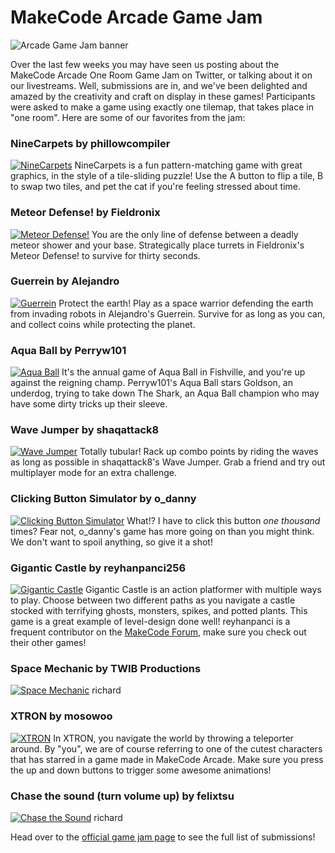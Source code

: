 # MakeCode Arcade Game Jam

![Arcade Game Jam banner](TODO)

Over the last few weeks you may have seen us posting about the MakeCode Arcade One Room Game Jam on Twitter, or talking about it on our livestreams. Well, submissions are in, and we've been delighted and amazed by the creativity and craft on display in these games! Participants were asked to make a game using exactly one tilemap, that takes place in "one room". Here are some of our favorites from the jam:

### NineCarpets by phillowcompiler
[![NineCarpets](/static/blog/arcade/game-jam/one-room/ninecarpets.png)](https://arcade.makecode.com/81707-47949-81798-72867)
NineCarpets is a fun pattern-matching game with great graphics, in the style of a tile-sliding puzzle! Use the A button to flip a tile, B to swap two tiles, and pet the cat if you're feeling stressed about time.

### Meteor Defense! by Fieldronix
[![Meteor Defense!](/static/blog/arcade/game-jam/one-room/meteordefense.png)](https://arcade.makecode.com/77852-25984-35775-89407)
You are the only line of defense between a deadly meteor shower and your base. Strategically place turrets in Fieldronix's Meteor Defense! to survive for thirty seconds.

### Guerrein by Alejandro
[![Guerrein](/static/blog/arcade/game-jam/one-room/guerrein.png)](https://arcade.makecode.com/29746-46301-89977-97050)
Protect the earth! Play as a space warrior defending the earth from invading robots in Alejandro's Guerrein. Survive for as long as you can, and collect coins while protecting the planet.

### Aqua Ball by Perryw101
[![Aqua Ball](/static/blog/arcade/game-jam/one-room/aquaball.png)](https://arcade.makecode.com/00907-50718-83595-32559)
It's the annual game of Aqua Ball in Fishville, and you're up against the reigning champ. Perryw101's Aqua Ball stars Goldson, an underdog, trying to take down The Shark, an Aqua Ball champion who may have some dirty tricks up their sleeve.

### Wave Jumper by shaqattack8
[![Wave Jumper](/static/blog/arcade/game-jam/one-room/wavejumper.png)](https://arcade.makecode.com/15157-22582-17393-73487)
Totally tubular! Rack up combo points by riding the waves as long as possible in shaqattack8's Wave Jumper. Grab a friend and try out multiplayer mode for an extra challenge.

### Clicking Button Simulator by o_danny
[![Clicking Button Simulator](/static/blog/arcade/game-jam/one-room/clickingbutton.png)](https://arcade.makecode.com/98143-93052-87735-45035)
What!? I have to click this button *one thousand* times?
Fear not, o_danny's game has more going on than you might think.
We don't want to spoil anything, so give it a shot!

### Gigantic Castle by reyhanpanci256
[![Gigantic Castle](/static/blog/arcade/game-jam/one-room/giganticcastle.png)](https://arcade.makecode.com/99246-16626-78826-85418)
Gigantic Castle is an action platformer with multiple ways to play.
Choose between two different paths as you navigate a castle stocked with terrifying ghosts, monsters, spikes, and potted plants.
This game is a great example of level-design done well!
reyhanpanci is a frequent contributor on the [MakeCode Forum](forum.makecode.com), make sure you check out their other games!

### Space Mechanic by TWIB Productions
[![Space Mechanic](/static/blog/arcade/game-jam/one-room/spacemechanic.png)](https://arcade.makecode.com/10414-32474-22732-83822)
richard 

### XTRON by mosowoo
[![XTRON](/static/blog/arcade/game-jam/one-room/xtron.png)](https://arcade.makecode.com/77255-08805-62216-65351)
In XTRON, you navigate the world by throwing a teleporter around.
By "you", we are of course referring to one of the cutest characters that has starred in a game made in MakeCode Arcade.
Make sure you press the up and down buttons to trigger some awesome animations!

### Chase the sound (turn volume up) by felixtsu
[![Chase the Sound](/static/blog/arcade/game-jam/one-room/chasethesound.png)](https://arcade.makecode.com/99812-60519-79814-16674)
richard

Head over to the [official game jam page](https://itch.io/jam/makecode-arcade-game-jam-2/entries) to see the full list of submissions!

